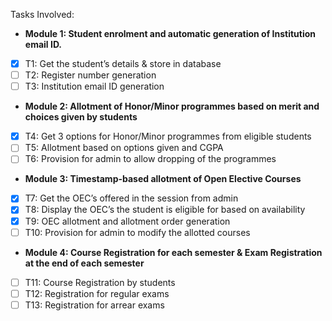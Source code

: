 Tasks Involved:

- **Module 1: Student enrolment and automatic generation of Institution email ID.**

- [x] T1: Get the student’s details & store in database
- [ ] T2: Register number generation
- [ ] T3: Institution email ID generation

- **Module 2: Allotment of Honor/Minor programmes based on merit and choices given by students**

- [x] T4: Get 3 options for Honor/Minor programmes from eligible students
- [ ] T5: Allotment based on options given and CGPA
- [ ] T6: Provision for admin to allow dropping of the programmes

- **Module 3: Timestamp-based allotment of Open Elective Courses**

- [x] T7: Get the OEC’s offered in the session from admin
- [x] T8: Display the OEC’s the student is eligible for based on availability
- [x] T9: OEC allotment and allotment order generation
- [ ] T10: Provision for admin to modify the allotted courses

- **Module 4: Course Registration for each semester & Exam Registration at the end of each semester**

- [ ] T11: Course Registration by students
- [ ] T12: Registration for regular exams
- [ ] T13: Registration for arrear exams
